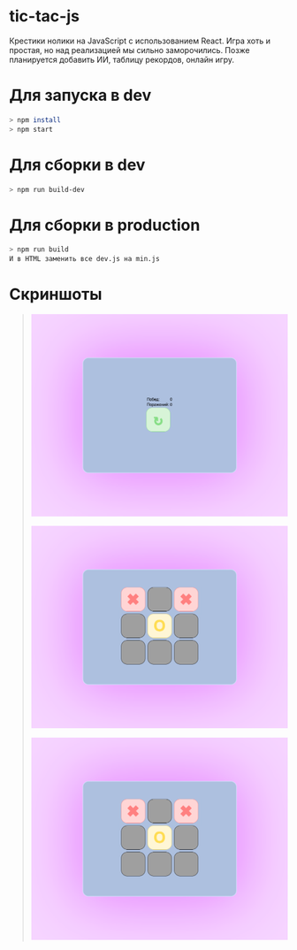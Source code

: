 # tic-tac-js
Крестики нолики на JavaScript с использованием React. Игра хоть и простая, но над реализацией мы сильно заморочились. Позже планируется добавить ИИ, таблицу рекордов, онлайн игру.

# Для запуска в dev
```bash
> npm install
> npm start
```

# Для сборки в dev
```bash
> npm run build-dev
```

# Для сборки в production
```bash
> npm run build
И в HTML заменить все dev.js на min.js
```

# Скриншоты
>
> ![Screen 1](screen/img_1.png)
>
> ![Screen 21](screen/img_2.png)
>
> ![Screen 2](screen/img_2.png)
>
